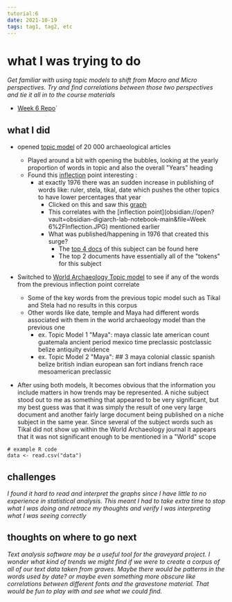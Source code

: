 ```yaml
---
tutorial:6
date: 2021-10-19
tags: tag1, tag2, etc
---
```


# what I was trying to do

_Get familiar with using topic models to shift from Macro and Micro perspectives. Try and find correlations between those two perspectives and tie it all in to the course materials_

+ [Week 6 Repo](https://github.com/saltypasta/Week-6)`

## what I did

+ opened  [topic model](https://programminghistorian.org/en/lessons/topic-modeling-and-mallet#what-is-topic-modeling-and-for-whom-is-this-useful) of 20 000 archaeological articles
	+ Played around a bit with opening the bubbles, looking at the yearly proportion of words in topic and also the overall "Years" heading 
	+ Found this [inflection](obsidian://open?vault=obsidian-digiarch-lab-notebook-main&file=Week%206%2FInflection.JPG) point interesting :
		+ at exactly 1976 there was an sudden increase in publishing of words like: ruler, stela, tikal, date which pushes the other topics to have lower percentages that year
			+ Clicked on this and saw this [graph](obsidian://open?vault=obsidian-digiarch-lab-notebook-main&file=Week%206%2FGraph.JPG)
			+ This correlates with the [inflection point](obsidian://open?vault=obsidian-digiarch-lab-notebook-main&file=Week 6%2FInflection.JPG) mentioned earlier
			+ What was published/happening in 1976 that created this surge?
				+ The [top 4 docs](obsidian://open?vault=obsidian-digiarch-lab-notebook-main&file=Week%206%2FTop%204%20Docs.JPG) of this subject can be found here
				+ The top 2 documents have essentially all of the "tokens" for this subject

+ Switched to [World Archaeology Topic model](http://graeworks.net/digitalarchae/wa/#) to see if any of the words from the previous inflection point correlate
	+ Some of the key words from the previous topic model such as Tikal and Stela had no results in this corpus
	+ Other words like date, temple and Maya had different words associated with them in the world archaeology model than the previous one
		+ ex. Topic Model 1 "Maya": maya classic late american count guatemala ancient period mexico time preclassic postclassic belize antiquity evidence
		+ ex. Topic Model 2 "Maya": ## 3 maya colonial classic spanish belize british indian european san fort indians french race mesoamerican preclassic
+ After using both models, It becomes obvious that the information you include matters in how trends may be represented. A niche subject stood out to me as something that appeared to be very significant, but my best guess was that it was simply the result of one very large document and another fairly large document being published on a niche subject in the same year.  Since several of the subject words such as Tikal did not show up within the World Archaeology journal it appears that it was not significant enough to be mentioned in a "World" scope

```
# example R code
data <- read.csv("data")
```

## challenges 

_I found it hard to read and interpret the graphs since I have little to no experience in statistical analysis. This meant I had to take extra time to stop what I was doing and retrace my thoughts and verify I was interpreting what I was seeing correctly_

## thoughts on where to go next

_Text analysis software may be a useful tool for the graveyard project. I wonder what kind of trends we might find if we were to create a corpus of all of our text data taken from graves. Maybe there would be patterns in the words used by date? or maybe even something more obscure like correlations between different fonts and the gravestone material. That would be fun to play with and see what we could find._



